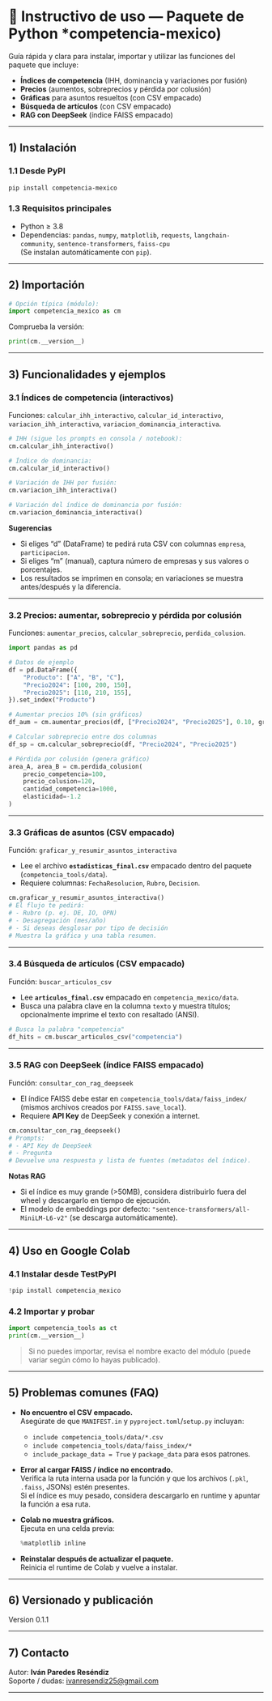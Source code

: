 
# 📘 Instructivo de uso — Paquete de Python *competencia-mexico)

Guía rápida y clara para instalar, importar y utilizar las funciones del paquete que incluye:
- **Índices de competencia** (IHH, dominancia y variaciones por fusión)
- **Precios** (aumentos, sobreprecios y pérdida por colusión)
- **Gráficas** para asuntos resueltos (con CSV empacado)
- **Búsqueda de artículos** (con CSV empacado)
- **RAG con DeepSeek** (índice FAISS empacado)

---

## 1) Instalación

### 1.1 Desde PyPI
```bash
pip install competencia-mexico
```

### 1.3 Requisitos principales
- Python ≥ 3.8
- Dependencias: `pandas`, `numpy`, `matplotlib`, `requests`, `langchain-community`, `sentence-transformers`, `faiss-cpu`  
  (Se instalan automáticamente con `pip`).

---

## 2) Importación

```python
# Opción típica (módulo):
import competencia_mexico as cm
```

Comprueba la versión:
```python
print(cm.__version__)
```

---

## 3) Funcionalidades y ejemplos

### 3.1 Índices de competencia (interactivos)
Funciones: `calcular_ihh_interactivo`, `calcular_id_interactivo`, `variacion_ihh_interactiva`, `variacion_dominancia_interactiva`.

```python
# IHH (sigue los prompts en consola / notebook):
cm.calcular_ihh_interactivo()

# Índice de dominancia:
cm.calcular_id_interactivo()

# Variación de IHH por fusión:
cm.variacion_ihh_interactiva()

# Variación del índice de dominancia por fusión:
cm.variacion_dominancia_interactiva()
```

**Sugerencias**  
- Si eliges “d” (DataFrame) te pedirá ruta CSV con columnas `empresa`, `participacion`.  
- Si eliges “m” (manual), captura número de empresas y sus valores o porcentajes.  
- Los resultados se imprimen en consola; en variaciones se muestra antes/después y la diferencia.

---

### 3.2 Precios: aumentar, sobreprecio y pérdida por colusión
Funciones: `aumentar_precios`, `calcular_sobreprecio`, `perdida_colusion`.

```python
import pandas as pd

# Datos de ejemplo
df = pd.DataFrame({
    "Producto": ["A", "B", "C"],
    "Precio2024": [100, 200, 150],
    "Precio2025": [110, 210, 155],
}).set_index("Producto")

# Aumentar precios 10% (sin gráficos)
df_aum = cm.aumentar_precios(df, ["Precio2024", "Precio2025"], 0.10, graficar=False)

# Calcular sobreprecio entre dos columnas
df_sp = cm.calcular_sobreprecio(df, "Precio2024", "Precio2025")

# Pérdida por colusión (genera gráfico)
area_A, area_B = cm.perdida_colusion(
    precio_competencia=100,
    precio_colusion=120,
    cantidad_competencia=1000,
    elasticidad=-1.2
)
```

---

### 3.3 Gráficas de asuntos (CSV empacado)
Función: `graficar_y_resumir_asuntos_interactiva`  
- Lee el archivo **`estadisticas_final.csv`** empacado dentro del paquete (`competencia_tools/data`).  
- Requiere columnas: `FechaResolucion`, `Rubro`, `Decision`.

```python
cm.graficar_y_resumir_asuntos_interactiva()
# El flujo te pedirá:
# - Rubro (p. ej. DE, IO, OPN)
# - Desagregación (mes/año)
# - Si deseas desglosar por tipo de decisión
# Muestra la gráfica y una tabla resumen.
```

---

### 3.4 Búsqueda de artículos (CSV empacado)
Función: `buscar_articulos_csv`  
- Lee **`articulos_final.csv`** empacado en `competencia_mexico/data`.  
- Busca una palabra clave en la columna `texto` y muestra títulos; opcionalmente imprime el texto con resaltado (ANSI).

```python
# Busca la palabra "competencia"
df_hits = cm.buscar_articulos_csv("competencia")
```

---

### 3.5 RAG con DeepSeek (índice FAISS empacado)
Función: `consultar_con_rag_deepseek`  
- El índice FAISS debe estar en `competencia_tools/data/faiss_index/` (mismos archivos creados por `FAISS.save_local`).  
- Requiere **API Key** de DeepSeek y conexión a internet.

```python
cm.consultar_con_rag_deepseek()
# Prompts:
# - API Key de DeepSeek
# - Pregunta
# Devuelve una respuesta y lista de fuentes (metadatos del índice).
```

**Notas RAG**  
- Si el índice es muy grande (>50MB), considera distribuirlo fuera del wheel y descargarlo en tiempo de ejecución.  
- El modelo de embeddings por defecto: `"sentence-transformers/all-MiniLM-L6-v2"` (se descarga automáticamente).

---

## 4) Uso en Google Colab

### 4.1 Instalar desde TestPyPI
```python
!pip install competencia_mexico
```

### 4.2 Importar y probar
```python
import competencia_tools as ct
print(cm.__version__)
```

> Si no puedes importar, revisa el nombre exacto del módulo (puede variar según cómo lo hayas publicado).

---

## 5) Problemas comunes (FAQ)

- **No encuentro el CSV empacado.**  
  Asegúrate de que `MANIFEST.in` y `pyproject.toml`/`setup.py` incluyan:
  - `include competencia_tools/data/*.csv`
  - `include competencia_tools/data/faiss_index/*`
  - `include_package_data = True` y `package_data` para esos patrones.

- **Error al cargar FAISS / índice no encontrado.**  
  Verifica la ruta interna usada por la función y que los archivos (`.pkl`, `.faiss`, JSONs) estén presentes.  
  Si el índice es muy pesado, considera descargarlo en runtime y apuntar la función a esa ruta.

- **Colab no muestra gráficos.**  
  Ejecuta en una celda previa:  
  ```python
  %matplotlib inline
  ```

- **Reinstalar después de actualizar el paquete.**  
  Reinicia el runtime de Colab y vuelve a instalar.

---

## 6) Versionado y publicación

Version 0.1.1

---

## 7) Contacto
Autor: **Iván Paredes Reséndiz**  
Soporte / dudas: ivanresendiz25@gmail.com

---
